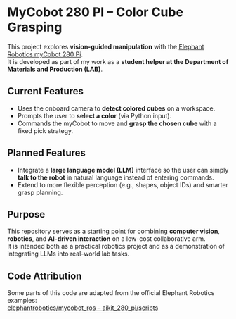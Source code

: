 # MyCobot 280 PI – Color Cube Grasping

This project explores **vision-guided manipulation** with the [Elephant Robotics myCobot 280 Pi]([https://www.elephantrobotics.com/](https://www.elephantrobotics.com/en/mycobot-pi/)).  
It is developed as part of my work as a **student helper at the Department of Materials and Production (LAB)**.

## Current Features
- Uses the onboard camera to **detect colored cubes** on a workspace.  
- Prompts the user to **select a color** (via Python input).  
- Commands the myCobot to move and **grasp the chosen cube** with a fixed pick strategy.  

## Planned Features
- Integrate a **large language model (LLM)** interface so the user can simply **talk to the robot** in natural language instead of entering commands.  
- Extend to more flexible perception (e.g., shapes, object IDs) and smarter grasp planning.  

## Purpose
This repository serves as a starting point for combining **computer vision**, **robotics**, and **AI-driven interaction** on a low-cost collaborative arm.  
It is intended both as a practical robotics project and as a demonstration of integrating LLMs into real-world lab tasks. 

## Code Attribution
Some parts of this code are adapted from the official Elephant Robotics examples:  
[elephantrobotics/mycobot_ros – aikit_280_pi/scripts](https://github.com/elephantrobotics/mycobot_ros/tree/noetic/mycobot_ai/aikit_280_pi/scripts)
